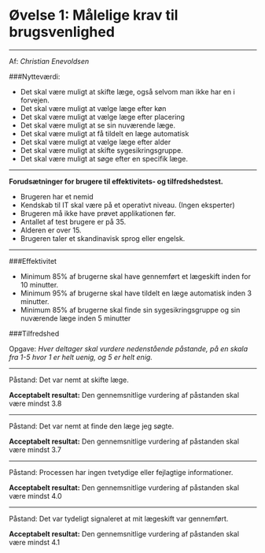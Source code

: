 Øvelse 1: Målelige krav til brugsvenlighed 
==========================================

___
Af: *Christian Enevoldsen*


###Nytteværdi:
- Det skal være muligt at skifte læge, også selvom man ikke har en i forvejen.
- Det skal være muligt at vælge læge efter køn
- Det skal være muligt at vælge læge efter placering
- Det skal være muligt at se sin nuværende læge.
- Det skal være muligt at få tildelt en læge automatisk
- Det skal være muligt at vælge læge efter alder
- Det skal være muligt at skifte sygesikringsgruppe.
- Det skal være muligt at søge efter en specifik læge.

----
**Forudsætninger for brugere til effektivitets- og tilfredshedstest.**
- Brugeren har et nemid
- Kendskab til IT skal være på et operativt niveau. (Ingen eksperter)
- Brugeren må ikke have prøvet applikationen før.
- Antallet af test brugere er på 35.
- Alderen er over 15.
- Brugeren taler et skandinavisk sprog eller engelsk.
---
###Effektivitet

- Minimum 85% af brugerne skal have gennemført et lægeskift inden for 10 minutter.
- Minimum 95% af brugerne skal have tildelt en læge automatisk inden 3 minutter.
- Minimum 85% af brugerne skal finde sin sygesikringsgruppe og sin nuværende læge inden 5 minutter

###Tilfredshed

Opgave:
*Hver deltager skal vurdere nedenstående påstande, på en skala fra 1-5 hvor 1 er helt uenig, og 5 er helt enig.*

-----
Påstand: Det var nemt at skifte læge.

**Acceptabelt resultat:** Den gennemsnitlige vurdering af påstanden skal være mindst 3.8

-----
Påstand: Det var nemt at finde den læge jeg søgte.

**Acceptabelt resultat:** Den gennemsnitlige vurdering af påstanden skal være mindst 3.7

-----

Påstand: Processen har ingen tvetydige eller fejlagtige informationer.

**Acceptabelt resultat:** Den gennemsnitlige vurdering af påstanden skal være mindst 4.0

----

Påstand: Det var tydeligt signaleret at mit lægeskift var gennemført.

**Acceptabelt resultat:** Den gennemsnitlige vurdering af påstanden skal være mindst 4.1
